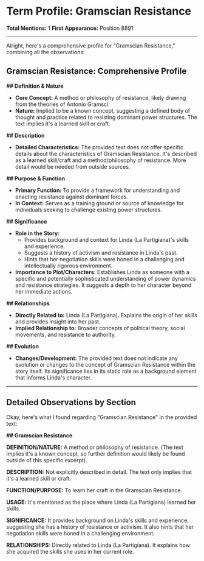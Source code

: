 # Term Profile: Gramscian Resistance

**Total Mentions:** 1
**First Appearance:** Position 8891

---

Alright, here's a comprehensive profile for "Gramscian Resistance," combining all the observations:

## Gramscian Resistance: Comprehensive Profile

**## Definition & Nature**

*   **Core Concept:** A method or philosophy of resistance, likely drawing from the theories of Antonio Gramsci.
*   **Nature:** Implied to be a known concept, suggesting a defined body of thought and practice related to resisting dominant power structures. The text implies it's a learned skill or craft.

**## Description**

*   **Detailed Characteristics:** The provided text does not offer specific details about the characteristics of Gramscian Resistance. It's described as a learned skill/craft and a method/philosophy of resistance. More detail would be needed from outside sources.

**## Purpose & Function**

*   **Primary Function:** To provide a framework for understanding and enacting resistance against dominant forces.
*   **In Context:** Serves as a training ground or source of knowledge for individuals seeking to challenge existing power structures.

**## Significance**

*   **Role in the Story:**
    *   Provides background and context for Linda (La Partigiana)'s skills and experience.
    *   Suggests a history of activism and resistance in Linda's past.
    *   Hints that her negotiation skills were honed in a challenging and intellectually rigorous environment.
*   **Importance to Plot/Characters:** Establishes Linda as someone with a specific and potentially sophisticated understanding of power dynamics and resistance strategies. It suggests a depth to her character beyond her immediate actions.

**## Relationships**

*   **Directly Related to:** Linda (La Partigiana). Explains the origin of her skills and provides insight into her past.
*   **Implied Relationship to:** Broader concepts of political theory, social movements, and resistance to authority.

**## Evolution**

*   **Changes/Development:** The provided text does not indicate any evolution or changes to the concept of Gramscian Resistance within the story itself. Its significance lies in its static role as a background element that informs Linda's character.

---

## Detailed Observations by Section

Okay, here's what I found regarding "Gramscian Resistance" in the provided text:

**## Gramscian Resistance**

**DEFINITION/NATURE:** A method or philosophy of resistance. (The text implies it's a known concept, so further definition would likely be found outside of this specific excerpt).

**DESCRIPTION:** Not explicitly described in detail. The text only implies that it's a learned skill or craft.

**FUNCTION/PURPOSE:** To learn her craft in the Gramscian Resistance.

**USAGE:** It's mentioned as the place where Linda (La Partigiana) learned her skills.

**SIGNIFICANCE:** It provides background on Linda's skills and experience, suggesting she has a history of resistance or activism. It also hints that her negotiation skills were honed in a challenging environment.

**RELATIONSHIPS:** Directly related to Linda (La Partigiana). It explains how she acquired the skills she uses in her current role.
